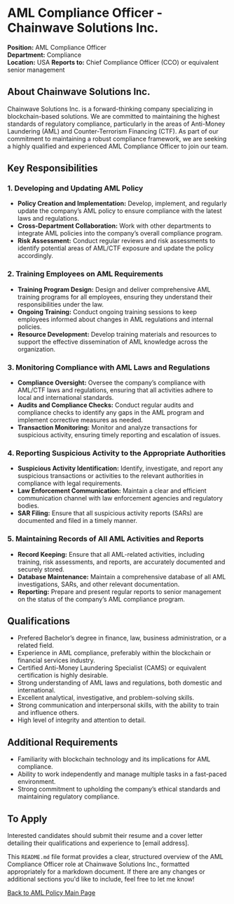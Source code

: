 
# AML Compliance Officer - Chainwave Solutions Inc.

**Position:** AML Compliance Officer  
**Department:** Compliance  
**Location:** USA
**Reports to:** Chief Compliance Officer (CCO) or equivalent senior management

## About Chainwave Solutions Inc.
Chainwave Solutions Inc. is a forward-thinking company specializing in blockchain-based solutions. We are committed to maintaining the highest standards of regulatory compliance, particularly in the areas of Anti-Money Laundering (AML) and Counter-Terrorism Financing (CTF). As part of our commitment to maintaining a robust compliance framework, we are seeking a highly qualified and experienced AML Compliance Officer to join our team.

## Key Responsibilities

### 1. Developing and Updating AML Policy
- **Policy Creation and Implementation:** Develop, implement, and regularly update the company’s AML policy to ensure compliance with the latest laws and regulations.
- **Cross-Department Collaboration:** Work with other departments to integrate AML policies into the company’s overall compliance program.
- **Risk Assessment:** Conduct regular reviews and risk assessments to identify potential areas of AML/CTF exposure and update the policy accordingly.

### 2. Training Employees on AML Requirements
- **Training Program Design:** Design and deliver comprehensive AML training programs for all employees, ensuring they understand their responsibilities under the law.
- **Ongoing Training:** Conduct ongoing training sessions to keep employees informed about changes in AML regulations and internal policies.
- **Resource Development:** Develop training materials and resources to support the effective dissemination of AML knowledge across the organization.

### 3. Monitoring Compliance with AML Laws and Regulations
- **Compliance Oversight:** Oversee the company’s compliance with AML/CTF laws and regulations, ensuring that all activities adhere to local and international standards.
- **Audits and Compliance Checks:** Conduct regular audits and compliance checks to identify any gaps in the AML program and implement corrective measures as needed.
- **Transaction Monitoring:** Monitor and analyze transactions for suspicious activity, ensuring timely reporting and escalation of issues.

### 4. Reporting Suspicious Activity to the Appropriate Authorities
- **Suspicious Activity Identification:** Identify, investigate, and report any suspicious transactions or activities to the relevant authorities in compliance with legal requirements.
- **Law Enforcement Communication:** Maintain a clear and efficient communication channel with law enforcement agencies and regulatory bodies.
- **SAR Filing:** Ensure that all suspicious activity reports (SARs) are documented and filed in a timely manner.

### 5. Maintaining Records of All AML Activities and Reports
- **Record Keeping:** Ensure that all AML-related activities, including training, risk assessments, and reports, are accurately documented and securely stored.
- **Database Maintenance:** Maintain a comprehensive database of all AML investigations, SARs, and other relevant documentation.
- **Reporting:** Prepare and present regular reports to senior management on the status of the company’s AML compliance program.

## Qualifications
- Prefered Bachelor’s degree in finance, law, business administration, or a related field.
- Experience in AML compliance, preferably within the blockchain or financial services industry.
- Certified Anti-Money Laundering Specialist (CAMS) or equivalent certification is highly desirable.
- Strong understanding of AML laws and regulations, both domestic and international.
- Excellent analytical, investigative, and problem-solving skills.
- Strong communication and interpersonal skills, with the ability to train and influence others.
- High level of integrity and attention to detail.

## Additional Requirements
- Familiarity with blockchain technology and its implications for AML compliance.
- Ability to work independently and manage multiple tasks in a fast-paced environment.
- Strong commitment to upholding the company’s ethical standards and maintaining regulatory compliance.

## To Apply
Interested candidates should submit their resume and a cover letter detailing their qualifications and experience to [email address].



This `README.md` file format provides a clear, structured overview of the AML Compliance Officer role at Chainwave Solutions Inc., formatted appropriately for a markdown document. If there are any changes or additional sections you'd like to include, feel free to let me know!

[Back to AML Policy Main Page](https://github.com/ChainwaveSolutions/ProjectDetails/blob/main/Chainwave%20Solutions%20Anti-Money%20Laundering%20(AML)%20Policy.md)

